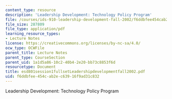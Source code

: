 ```yaml
---
content_type: resource
description: 'Leadership Development: Technology Policy Program'
file: /courses/ids-910-leadership-development-fall-2002/f6ddbfee454cab2ec63916f9ad31c832_esd801session1fullsetLeadershipdevelopmentfall2002.pdf
file_size: 287809
file_type: application/pdf
learning_resource_types:
- Lecture Notes
license: https://creativecommons.org/licenses/by-nc-sa/4.0/
ocw_type: OCWFile
parent_title: Lecture Notes
parent_type: CourseSection
parent_uid: 1a1d5a86-10c2-40b4-2e20-bb73c8853f6d
resourcetype: Document
title: esd801session1fullsetLeadershipdevelopmentfall2002.pdf
uid: f6ddbfee-454c-ab2e-c639-16f9ad31c832
---
```

Leadership Development: Technology Policy Program